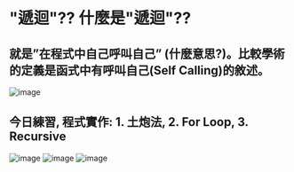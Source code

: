 # "遞迴"?? 什麼是"遞迴"?? 

## 就是”在程式中自己呼叫自己” (什麼意思?)。比較學術的定義是函式中有呼叫自己(Self Calling)的敘述。
![image](https://github.com/Gwyn04/U1114171001/assets/162245831/e05b03be-39b8-42d2-8ee7-63a52e598e6e)
## 今日練習, 程式實作: 1. 土炮法, 2. For Loop, 3. Recursive
![image](https://github.com/Gwyn04/U1114171001/assets/162245831/43b777f2-0eaf-4e4c-97bb-23f71e974c82)
![image](https://github.com/Gwyn04/U1114171001/assets/162245831/90294d71-0e9d-4ccc-80df-97f6e67efa65)
![image](https://github.com/Gwyn04/U1114171001/assets/162245831/159b3ed7-214a-4292-80d4-6a0012c4f0b5)
